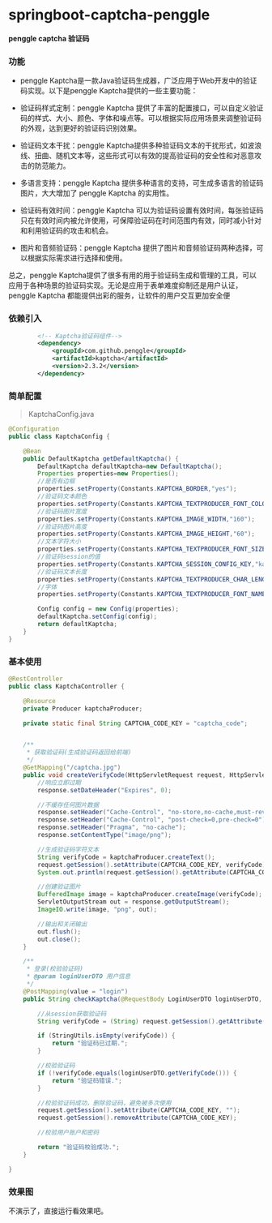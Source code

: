 # springboot-captcha-penggle


**penggle captcha 验证码**

### 功能
- penggle Kaptcha是一款Java验证码生成器，广泛应用于Web开发中的验证码实现。以下是penggle Kaptcha提供的一些主要功能：

- 验证码样式定制：penggle Kaptcha 提供了丰富的配置接口，可以自定义验证码的样式、大小、颜色、字体和噪点等。可以根据实际应用场景来调整验证码的外观，达到更好的验证码识别效果。

- 验证码文本干扰：penggle Kaptcha提供多种验证码文本的干扰形式，如波浪线、扭曲、随机文本等，这些形式可以有效的提高验证码的安全性和对恶意攻击的防范能力。

- 多语言支持：penggle Kaptcha 提供多种语言的支持，可生成多语言的验证码图片，大大增加了 penggle Kaptcha 的实用性。

- 验证码有效时间：penggle Kaptcha 可以为验证码设置有效时间，每张验证码只在有效时间内被允许使用，可保障验证码在时间范围内有效，同时减小针对和利用验证码的攻击和机会。

- 图片和音频验证码：penggle Kaptcha 提供了图片和音频验证码两种选择，可以根据实际需求进行选择和使用。

总之，penggle Kaptcha提供了很多有用的用于验证码生成和管理的工具，可以应用于各种场景的验证码实现。无论是应用于表单难度抑制还是用户认证， penggle Kaptcha 都能提供出彩的服务，让软件的用户交互更加安全便

### 依赖引入

```xml
        <!-- Kaptcha验证码组件-->
        <dependency>
            <groupId>com.github.penggle</groupId>
            <artifactId>kaptcha</artifactId>
            <version>2.3.2</version>
        </dependency>
```

### 简单配置

> KaptchaConfig.java

```java
@Configuration
public class KaptchaConfig {

    @Bean
    public DefaultKaptcha getDefaultKaptcha() {
        DefaultKaptcha defaultKaptcha=new DefaultKaptcha();
        Properties properties=new Properties();
        //是否有边框
        properties.setProperty(Constants.KAPTCHA_BORDER,"yes");
        //验证码文本颜色
        properties.setProperty(Constants.KAPTCHA_TEXTPRODUCER_FONT_COLOR,"blue");
        //验证码图片宽度
        properties.setProperty(Constants.KAPTCHA_IMAGE_WIDTH,"160");
        //验证码图片高度
        properties.setProperty(Constants.KAPTCHA_IMAGE_HEIGHT,"60");
        //文本字符大小
        properties.setProperty(Constants.KAPTCHA_TEXTPRODUCER_FONT_SIZE,"38");
        //验证码session的值
        properties.setProperty(Constants.KAPTCHA_SESSION_CONFIG_KEY,"kaptchaCode");
        //验证码文本长度
        properties.setProperty(Constants.KAPTCHA_TEXTPRODUCER_CHAR_LENGTH,"4");
        //字体
        properties.setProperty(Constants.KAPTCHA_TEXTPRODUCER_FONT_NAMES, "宋体,楷体,微软雅黑");

        Config config = new Config(properties);
        defaultKaptcha.setConfig(config);
        return defaultKaptcha;
    }
}

```

### 基本使用

```java
@RestController
public class KaptchaController {

    @Resource
    private Producer kaptchaProducer;

    private static final String CAPTCHA_CODE_KEY = "captcha_code";


    /**
     * 获取验证码(生成验证码返回给前端)
     */
    @GetMapping("/captcha.jpg")
    public void createVerifyCode(HttpServletRequest request, HttpServletResponse response) throws IOException {
        //响应立即过期
        response.setDateHeader("Expires", 0);

        //不缓存任何图片数据
        response.setHeader("Cache-Control", "no-store,no-cache,must-revalidate");
        response.setHeader("Cache-Control", "post-check=0,pre-check=0");
        response.setHeader("Pragma", "no-cache");
        response.setContentType("image/png");

        //生成验证码字符文本
        String verifyCode = kaptchaProducer.createText();
        request.getSession().setAttribute(CAPTCHA_CODE_KEY, verifyCode);
        System.out.println(request.getSession().getAttribute(CAPTCHA_CODE_KEY));

        //创建验证图片
        BufferedImage image = kaptchaProducer.createImage(verifyCode);
        ServletOutputStream out = response.getOutputStream();
        ImageIO.write(image, "png", out);

        //输出和关闭输出
        out.flush();
        out.close();
    }

    /**
     * 登录(校验验证码)
     * @param loginUserDTO 用户信息
     */
    @PostMapping(value = "login")
    public String checkKaptcha(@RequestBody LoginUserDTO loginUserDTO, HttpServletRequest request) {

        //从session获取验证码
        String verifyCode = (String) request.getSession().getAttribute(CAPTCHA_CODE_KEY);

        if (StringUtils.isEmpty(verifyCode)) {
            return "验证码已过期.";
        }

        //校验验证码
        if (!verifyCode.equals(loginUserDTO.getVerifyCode())) {
            return "验证码错误.";
        }

        //校验验证码成功，删除验证码，避免被多次使用
        request.getSession().setAttribute(CAPTCHA_CODE_KEY, "");
        request.getSession().removeAttribute(CAPTCHA_CODE_KEY);

        //校验用户账户和密码

        return "验证码校验成功.";
    }

}

```

### 效果图

不演示了，直接运行看效果吧。

